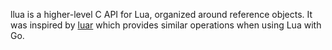 llua is a higher-level C API for Lua, organized around reference objects.
It was inspired by [luar](http://github.com/stevedonovan/luar) which
provides similar operations when using Lua with Go.

